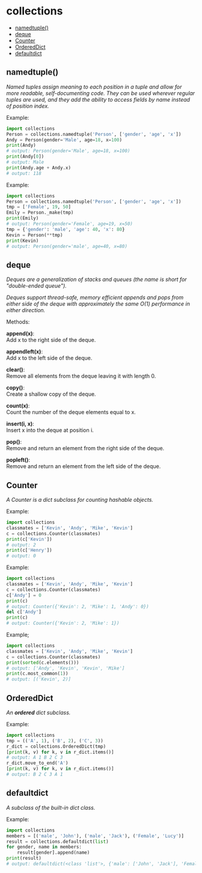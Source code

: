 # collections

* [namedtuple()](#namedtuple())
* [deque](#deque)
* [Counter](#counter)
* [OrderedDict](#ordereddict)
* [defaultdict](#defaultdict)

## namedtuple()

_Named tuples assign meaning to each position in a tuple and allow for more readable, self-documenting code. They can be used wherever regular tuples are used, and they add the ability to access fields by name instead of position index._

Example:

```python
import collections
Person = collections.namedtuple('Person', ['gender', 'age', 'x'])
Andy = Person(gender='Male', age=18, x=100)
print(Andy)
# output: Person(gender='Male', age=18, x=100)
print(Andy[0])
# output: Male
print(Andy.age + Andy.x)
# output: 118
```

Example:

```python
import collections
Person = collections.namedtuple('Person', ['gender', 'age', 'x'])
tmp = ['Female', 19, 50]
Emily = Person._make(tmp)
print(Emily)
# output: Person(gender='Female', age=19, x=50)
tmp = {'gender': 'male', 'age': 40, 'x': 80}
Kevin = Person(**tmp)
print(Kevin)
# output: Person(gender='male', age=40, x=80)
```

## deque

_Deques are a generalization of stacks and queues (the name is short for "double-ended queue")._

_Deques support thread-safe, memory efficient appends and pops from either side of the deque with approximately the same O(1) performance in either direction._

Methods:

**append(x)**:  
Add x to the right side of the deque.

**appendleft(x)**:  
Add x to the left side of the deque.

**clear()**:  
Remove all elements from the deque leaving it with length 0.

**copy()**:  
Create a shallow copy of the deque.

**count(x)**:  
Count the number of the deque elements equal to x.

**insert(i, x)**:  
Insert x into the deque at position i.

**pop()**:  
Remove and return an element from the right side of the deque.

**popleft()**:  
Remove and return an element from the left side of the deque.

## Counter

_A Counter is a dict subclass for counting hashable objects._

Example:

```python
import collections
classmates = ['Kevin', 'Andy', 'Mike', 'Kevin']
c = collections.Counter(classmates)
print(c['Kevin'])
# output: 2
print(c['Henry'])
# output: 0
```

Example:

```python
import collections
classmates = ['Kevin', 'Andy', 'Mike', 'Kevin']
c = collections.Counter(classmates)
c['Andy'] = 0
print(c)
# output: Counter({'Kevin': 2, 'Mike': 1, 'Andy': 0})
del c['Andy']
print(c)
# output: Counter({'Kevin': 2, 'Mike': 1})
```

Example;

```python
import collections
classmates = ['Kevin', 'Andy', 'Mike', 'Kevin']
c = collections.Counter(classmates)
print(sorted(c.elements()))
# output: ['Andy', 'Kevin', 'Kevin', 'Mike']
print(c.most_common(1))
# output: [('Kevin', 2)]
```

## OrderedDict

_An **ordered** dict subclass._

Example:

```python
import collections
tmp = (('A', 1), ('B', 2), ('C', 3))
r_dict = collections.OrderedDict(tmp)
[print(k, v) for k, v in r_dict.items()]
# output: A 1 B 2 C 3
r_dict.move_to_end('A')
[print(k, v) for k, v in r_dict.items()]
# output: B 2 C 3 A 1
```

## defaultdict

_A subclass of the built-in dict class._

Example:

```python
import collections
members = [('male', 'John'), ('male', 'Jack'), ('Female', 'Lucy')]
result = collections.defaultdict(list)
for gender, name in members:
    result[gender].append(name)
print(result)
# output: defaultdict(<class 'list'>, {'male': ['John', 'Jack'], 'Female': ['Lucy']})
```